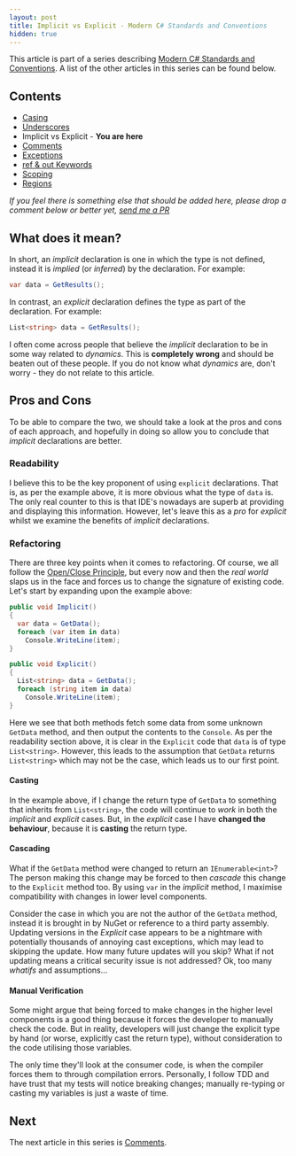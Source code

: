 ```yaml
---
layout: post
title: Implicit vs Explicit - Modern C# Standards and Conventions
hidden: true
---
```


This article is part of a series describing [Modern C# Standards and Conventions](http://blog.devbot.net/standards). A list of the other articles in this series can be found below.

## Contents

* [Casing](http://blog.devbot.net/conventions-casing)
* [Underscores](http://blog.devbot.net/conventions-underscores)
* Implicit vs Explicit - **You are here**
* [Comments](http://blog.devbot.net/conventions-comments)
* [Exceptions](http://blog.devbot.net/conventions-exceptions)
* [ref & out Keywords](http://blog.devbot.net/conventions-refs)
* [Scoping](http://blog.devbot.net/conventions-scoping)
* [Regions](http://blog.devbot.net/conventions-regions)

_If you feel there is something else that should be added here, please drop a comment below or better yet, [send me a PR](https://github.com/smudge202/smudge202.github.io)_

## What does it mean?

In short, an _implicit_ declaration is one in which the type is not defined, instead it is _implied_ (or _inferred_) by the declaration. For example:

```c#
var data = GetResults();
```

In contrast, an _explicit_ declaration defines the type as part of the declaration. For example:

```c#
List<string> data = GetResults();
```

I often come across people that believe the _implicit_ declaration to be in some way related to _dynamics_. This is **completely wrong** and should be beaten out of these people. If you do not know what _dynamics_ are, don't worry - they do not relate to this article.

## Pros and Cons

To be able to compare the two, we should take a look at the pros and cons of each approach, and hopefully in doing so allow you to conclude that _implicit_ declarations are better.

### Readability

I believe this to be the key proponent of using `explicit` declarations. That is, as per the example above, it is more obvious what the type of `data` is. The only real counter to this is that IDE's nowadays are superb at providing and displaying this information. However, let's leave this as a _pro_ for _explicit_ whilst we examine the benefits of _implicit_ declarations.

### Refactoring

There are three key points when it comes to refactoring. Of course, we all follow the [Open/Close Principle](https://en.wikipedia.org/wiki/Open/closed_principle), but every now and then the _real world_ slaps us in the face and forces us to change the signature of existing code. Let's start by expanding upon the example above:

```c#
public void Implicit()
{
  var data = GetData();
  foreach (var item in data)
    Console.WriteLine(item);
}

public void Explicit()
{
  List<string> data = GetData();
  foreach (string item in data)
    Console.WriteLine(item);
}
```

Here we see that both methods fetch some data from some unknown `GetData` method, and then output the contents to the `Console`. As per the readability section above, it is clear in the `Explicit` code that `data` is of type `List<string>`. However, this leads to the assumption that `GetData` returns `List<string>` which may not be the case, which leads us to our first point.

#### Casting

In the example above, if I change the return type of `GetData` to something that inherits from `List<string>`, the code will continue to _work_ in both the _implicit_ and _explicit_ cases. But, in the _explicit_ case I have **changed the behaviour**, because it is **casting** the return type.

#### Cascading

What if the `GetData` method were changed to return an `IEnumerable<int>`? The person making this change may be forced to then _cascade_ this change to the `Explicit` method too. By using `var` in the _implicit_ method, I maximise compatibility with changes in lower level components.

Consider the case in which you are not the author of the `GetData` method, instead it is brought in by NuGet or reference to a third party assembly. Updating versions in the _Explicit_ case appears to be a nightmare with potentially thousands of annoying cast exceptions, which may lead to skipping the update. How many future updates will you skip? What if not updating means a critical security issue is not addressed? Ok, too many _whatifs_ and assumptions...

#### Manual Verification

Some might argue that being forced to make changes in the higher level components is a good thing because it forces the developer to manually check the code. But in reality, developers will just change the explicit type by hand (or worse, explicitly cast the return type), without consideration to the code utilising those variables.

The only time they'll look at the consumer code, is when the compiler forces them to through compilation errors. Personally, I follow TDD and have trust that my tests will notice breaking changes; manually re-typing or casting my variables is just a waste of time.

## Next

The next article in this series is [Comments](http://blog.devbot.net/conventions-comments).
